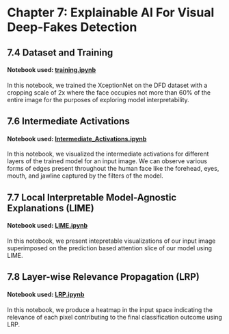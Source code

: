 # Chapter 7: Explainable AI For Visual Deep-Fakes Detection

## 7.4 Dataset and Training
#### Notebook used: [training.ipynb](training.ipynb)
In this notebook, we trained the XceptionNet on the DFD dataset with a cropping scale of 2x where the face occupies not more than 60\% of the entire image for the purposes of exploring model interpretability.
## 7.6 Intermediate Activations
#### Notebook used: [Intermediate_Activations.ipynb](Intermediate_Activations.ipynb)
In this notebook, we visualized the intermediate activations for different layers of the trained model for an input image. We can observe various forms of edges present throughout the human face like the forehead, eyes, mouth, and jawline captured by the filters of the model.
## 7.7 Local Interpretable Model-Agnostic Explanations (LIME)
#### Notebook used: [LIME.ipynb](LIME.ipynb)
In this notebook, we present intepretable visualizations of our input image superimposed on the prediction based attention slice of our model using LIME.
## 7.8 Layer-wise Relevance Propagation (LRP)
#### Notebook used: [LRP.ipynb](LRP.ipynb)
In this notebook, we produce a heatmap in the input space indicating the relevance of each pixel contributing to the final classification outcome using LRP.
